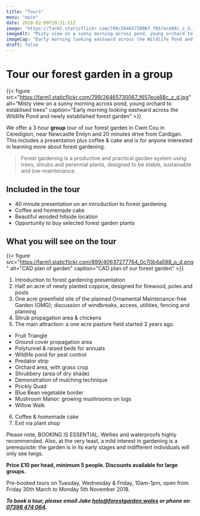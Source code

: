 ```yaml
---
title: "Tours"
menu: "main"
date: 2018-02-09T19:21:11Z
image: "https://farm1.staticflickr.com/799/26465730067_f657ece88c_z_d.jpg"
imageAlt: "Misty view on a sunny morning across pond, young orchard to establised trees"
imageCap: "Early morning looking eastward across the Wildlife Pond and newly established forest garden"
draft: false
---
```


# Tour our forest garden in a group

{{< figure src="https://farm1.staticflickr.com/799/26465730067_f657ece88c_z_d.jpg" alt="Misty view on a sunny morning across pond, young orchard to establised trees" caption="Early morning looking eastward across the Wildlife Pond and newly established forest garden" >}}

We offer a 3 hour **group** tour of our forest garden in Cwm Cou in Ceredigion, near Newcastle Emlyn and 20 minutes drive from Cardigan. This includes a presentation plus coffee & cake and is for anyone interested in learning more about forest gardening.

> Forest gardening is a productive and practical garden system using trees, shrubs and perennial plants, designed to be stable, sustainable and low-maintenance.

## Included in the tour

* 40 minute presentation on an introduction to forest gardening
* Coffee and homemade cake
* Beautiful wooded hillside location
* Opportunity to buy selected forest garden plants

## What you will see on the tour

{{< figure src="https://farm1.staticflickr.com/899/40637277764_0c70b4a598_o_d.png" alt="CAD plan of garden" caption="CAD plan of our forest garden" >}}

1. Introduction to forest gardening presentation
2. Half an acre of newly planted coppice, designed for firewood, poles and posts
3. One acre greenfield site of the planned Ornamental Maintenance-free Garden (OMG); discussion of windbreaks, access, utilities, fencing and planning
4. Shrub propagation area & chickens
5. The main attraction: a one acre pasture field started 3 years ago. 
  * Fruit Triangle
  * Ground cover propagation area
  * Polytunnel & raised beds for annuals
  * Wildlife pond for pest control
  * Predator strip
  * Orchard area, with grass crop
  * Shrubbery (area of dry shade)
  * Demonstration of mulching technique
  * Prickly Quad
  * Blue Bean vegetable border
  * Mushroom Manor: growing mushrooms on logs
  * Willow Walk
6. Coffee & homemade cake
7. Exit via plant shop

Please note, BOOKING IS ESSENTIAL. Wellies and waterproofs highly recommended. Also, at the very least, a mild interest in gardening is a prerequisite: the garden is in its early stages and indifferent individuals will only see twigs.

**Price £10 per head, minimum 5 people. Discounts available for large groups.**

Pre-booked tours on Tuesday, Wednesday & Friday, 10am-1pm, open from Friday 30th March to Monday 5th November 2018.

**_To book a tour, please email Jake [helo@forestgarden.wales](mailto:helo@forestgarden.wales) or phone on [07398&nbsp;474&nbsp;064](tel:+447398474064)._**
